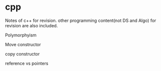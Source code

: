 # cpp
Notes of c++ for revision.
other programming content(not DS and Algo) for revision are also included.

Polymorphyism

Move constructor

copy constructor

reference vs pointers
